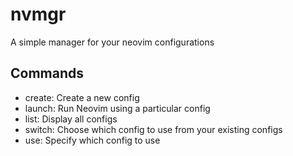 # nvmgr

A simple manager for your neovim configurations

## Commands

- create: Create a new config
- launch: Run Neovim using a particular config
- list: Display all configs
- switch: Choose which config to use from your existing configs
- use: Specify which config to use
